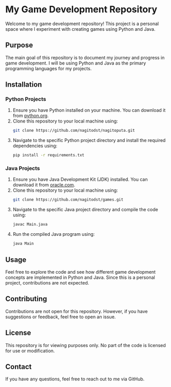 # My Game Development Repository

Welcome to my game development repository! This project is a personal space where I experiment with creating games using Python and Java. 

## Purpose

The main goal of this repository is to document my journey and progress in game development. I will be using Python and Java as the primary programming languages for my projects.

## Installation

### Python Projects

1. Ensure you have Python installed on your machine. You can download it from [python.org](https://www.python.org/).
2. Clone this repository to your local machine using:
    ```bash
    git clone https://github.com/nagitodst/nagitoputa.git
    ```
3. Navigate to the specific Python project directory and install the required dependencies using:
    ```bash
    pip install -r requirements.txt
    ```

### Java Projects

1. Ensure you have Java Development Kit (JDK) installed. You can download it from [oracle.com](https://www.oracle.com/java/technologies/javase-downloads.html).
2. Clone this repository to your local machine using:
    ```bash
    git clone https://github.com/nagitodst/games.git
    ```
3. Navigate to the specific Java project directory and compile the code using:
    ```bash
    javac Main.java
    ```
4. Run the compiled Java program using:
    ```bash
    java Main
    ```

## Usage

Feel free to explore the code and see how different game development concepts are implemented in Python and Java. Since this is a personal project, contributions are not expected.

## Contributing

Contributions are not open for this repository. However, if you have suggestions or feedback, feel free to open an issue.

## License

This repository is for viewing purposes only. No part of the code is licensed for use or modification.

## Contact

If you have any questions, feel free to reach out to me via GitHub.

